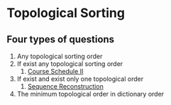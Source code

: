 # Topological Sorting

## Four types of questions

1. Any topological sorting order
2. If exist any topological sorting order
   1. [Course Schedule II](course-schedule-ii-616-m.md)
3. If exist and exist only one topological order
   1. [Sequence Reconstruction](sequence-reconstruction-605-m.md)
4. The minimum topological order in dictionary order



